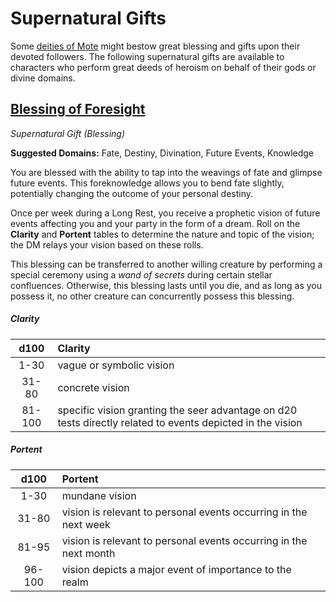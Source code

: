 # Supernatural Gifts

Some [deities of Mote](../ch-3-stories/of/mote/pantheons/mote-pantheons.md) might bestow great blessing and gifts upon their devoted followers. The following supernatural gifts are available to characters who perform great deeds of heroism on behalf of their gods or divine domains.

## [Blessing of Foresight](https://github.com/mpanighetti/dnd5e-feats/blob/main/supernatural-gifts/blessings/blessing-of-foresight.md)

_Supernatural Gift (Blessing)_

**Suggested Domains:** Fate, Destiny, Divination, Future Events, Knowledge

You are blessed with the ability to tap into the weavings of fate and glimpse future events. This foreknowledge allows you to bend fate slightly, potentially changing the outcome of your personal destiny.

Once per week during a Long Rest, you receive a prophetic vision of future events affecting you and your party in the form of a dream. Roll on the **Clarity** and **Portent** tables to determine the nature and topic of the vision; the DM relays your vision based on these rolls.

This blessing can be transferred to another willing creature by performing a special ceremony using a _wand of secrets_ during certain stellar confluences. Otherwise, this blessing lasts until you die, and as long as you possess it, no other creature can concurrently possess this blessing.

##### Clarity
|  d100  | Clarity |
|:------:|:--------|
|  1-30  | vague or symbolic vision |
|  31-80 | concrete vision |
| 81-100 | specific vision granting the seer advantage on d20 tests directly related to events depicted in the vision |

##### Portent
|  d100  | Portent |
|:------:|:--------|
|  1-30  | mundane vision |
|  31-80 | vision is relevant to personal events occurring in the next week |
|  81-95 | vision is relevant to personal events occurring in the next month |
| 96-100 | vision depicts a major event of importance to the realm |

